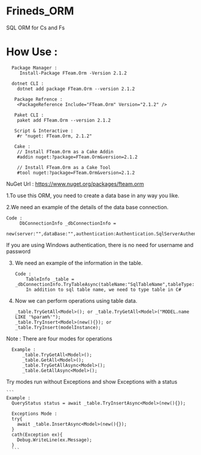 # Frineds_ORM
SQL ORM for Cs and Fs 

# How Use : 
  
  ```
    Package Manager : 
       Install-Package FTeam.Orm -Version 2.1.2
    
    dotnet CLI :
      dotnet add package FTeam.Orm --version 2.1.2
      
     Package Refrence : 
      <PackageReference Include="FTeam.Orm" Version="2.1.2" />
      
     Paket CLI :
      paket add FTeam.Orm --version 2.1.2
      
     Script & Interactive : 
      #r "nuget: FTeam.Orm, 2.1.2"
      
     Cake : 
      // Install FTeam.Orm as a Cake Addin
      #addin nuget:?package=FTeam.Orm&version=2.1.2

      // Install FTeam.Orm as a Cake Tool
      #tool nuget:?package=FTeam.Orm&version=2.1.2
   ```
    
   NuGet Url : https://www.nuget.org/packages/fteam.orm

1.To use this ORM, you need to create a data base in any way you like. 

2.We need an example of the details of the data base connection. 

```
Code :
     DbConnectionInfo _dbConnectionInfo = 
     new(server:"",dataBase:"",authentication:Authentication.SqlServerAuthentication,userId:"",password:"")
 ```
If you are using Windows authentication, there is no need for username and password 
 
3. We need an example of the information in the table.  
 
     ```
     Code :
         TableInfo _table = _dbConnectionInfo.TryTableAsync(tableName:"SqlTableName",tableType:typeof(CSharpTable));
         In addition to sql table name, we need to type table in C#
     ```
4. Now we can perform operations using table data. 

      ```
     _table.TryGetAll<Model>(); or _table.TryGetAll<Model>("MODEL.name LIKE '%param%'");
     _table.TryInsert<Model>(new(){}); or _table.TryInsert(modelInstance);
     ```
  
 Note :
    There are four modes for operations 
  
  ```
    Example : 
        _table.TryGetAll<Model>();
        _table.GetAll<Model>();
        _table.TryGetAllAsync<Model>();
        _table.GetAllAsync<Model>();
  ```
   Try modes run without Exceptions and show Exceptions with a status
  
    ```
    Example : 
      QueryStatus status = await _table.TryInsertAsync<Model>(new(){});
      
      Exceptions Mode :
      try{
        await _table.InsertAsync<Model>(new(){});
      }
      cath(Exception ex){
        Debug.WriteLine(ex.Message);
      }
      ```
